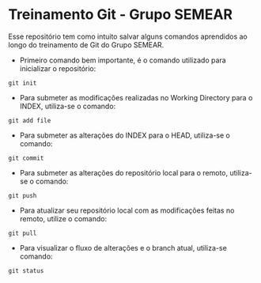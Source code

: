 # Treinamento Git - Grupo SEMEAR

Esse repositório tem como intuito salvar alguns comandos aprendidos ao longo do treinamento de Git do Grupo SEMEAR.

- Primeiro comando bem importante, é o comando utilizado para inicializar o repositório:

`git init`

- Para submeter as modificações realizadas no Working Directory para o INDEX, utiliza-se o comando:

`git add file`

- Para submeter as alterações do INDEX para o HEAD, utiliza-se o comando:

`git commit`

- Para submeter as alterações do repositório local para o remoto, utiliza-se o comando:

`git push`

- Para atualizar seu repositório local com as modificações feitas no remoto, utilize o comando:

`git pull`

- Para visualizar o fluxo de alterações e o branch atual, utiliza-se comando:

`git status`
